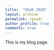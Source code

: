 ```yaml
---
title:  "GSoD 2020"
layout: archive
permalink: /gsod/
author_profile: true
comments: true
---
```


This is my blog page.
